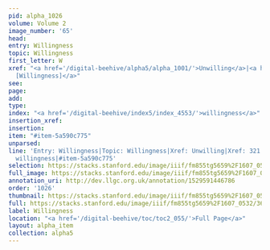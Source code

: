 ```yaml
---
pid: alpha_1026
volume: Volume 2
image_number: '65'
head: 
entry: Willingness
topic: Willingness
first_letter: W
xref: "<a href='/digital-beehive/alpha5/alpha_1001/'>Unwilling</a>|<a href='/digital-beehive/toc/toc2_094/'>321
  [Willingness]</a>"
see: 
page: 
add: 
type: 
index: "<a href='/digital-beehive/index5/index_4553/'>willingness</a>"
insertion_xref: 
insertion: 
item: "#item-5a590c775"
unparsed: 
line: 'Entry: Willingness|Topic: Willingness|Xref: Unwilling|Xref: 321 [Willingness]|Index:
  willingness|#item-5a590c775'
selection: https://stacks.stanford.edu/image/iiif/fm855tg5659%2F1607_0532/362,238,3021,435/full/0/default.jpg
full_image: https://stacks.stanford.edu/image/iiif/fm855tg5659%2F1607_0532/full/full/0/default.jpg
annotation_uri: http://dev.llgc.org.uk/annotation/1529591446786
order: '1026'
thumbnail: https://stacks.stanford.edu/image/iiif/fm855tg5659%2F1607_0532/362,238,600,180/250,/0/default.jpg
full: https://stacks.stanford.edu/image/iiif/fm855tg5659%2F1607_0532/362,238,3021,435/full/0/default.jpg
label: Willingness
location: "<a href='/digital-beehive/toc/toc2_055/'>Full Page</a>"
layout: alpha_item
collection: alpha5
---
```

